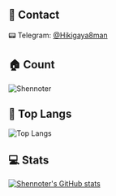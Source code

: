 ## 🤺 Contact
📟 Telegram: [@Hikigaya8man](https://t.me/Hikigaya8man)
## 🏠 Count
![Shennoter](https://count.getloli.com/get/@Shennoter?theme=rule34)  
## 🥇 Top Langs
![Top Langs](https://github-readme-stats.vercel.app/api/top-langs/?username=shennoter&layout=compact&theme=buefy)  
## 💻 Stats
[![Shennoter's GitHub stats](https://github-readme-stats.vercel.app/api?username=Shennoter&show_icons=true&theme=graywhite)](https://github.com/anuraghazra/github-readme-stats)
